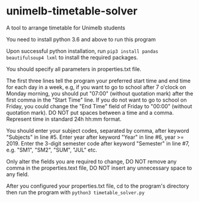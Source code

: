 # unimelb-timetable-solver
A tool to arrange timetable for Unimelb students

You need to install python 3.6 and above to run this program

Upon successful python installation, run
`pip3 install pandas beautifulsoup4 lxml`
to install the required packages.

You should specify all parameters in properties.txt file.

The first three lines tell the program your preferred start time and end time for each day in a week, e.g, if you want to go to school after 7 o'clock on Monday morning, you should put "07:00" (without quotation mark) after the first comma in the "Start Time" line. If you do not want to go to school on Friday, you could change the "End Time" field of Friday to "00:00" (without quotation mark). DO NOT put spaces between a time and a comma. Represent time in standard 24h hh:mm format.

You should enter your subject codes, separated by comma, after keyword "Subjects" in line #5.
Enter year after keyword "Year" in line #6, year >= 2019.
Enter the 3-digit semester code after keyword "Semester" in line #7, e.g. "SM1", "SM2", "SUM", "JUL" etc.

Only alter the fields you are required to change, DO NOT remove any comma in the properties.text file, DO NOT insert any unnecessary space to any field.

After you configured your properties.txt file, cd to the program's directory then run the program with
`python3 timetable_solver.py`
